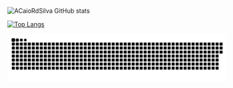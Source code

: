 ![ACaioRdSilva GitHub stats](https://github-readme-stats.vercel.app/api?username=CaioRdSilva&show_icons=true&theme=transparent)
  
  [![Top Langs](https://github-readme-stats.vercel.app/api/top-langs/?username=CaioRdSilva&hide=css&theme=transparent)](https://github.com/CaioRdSilva/)
  
  ![Snake animation](https://github.com/CaioRdSilva/CaioRdSilva/blob/output/github-contribution-grid-snake.svg)
